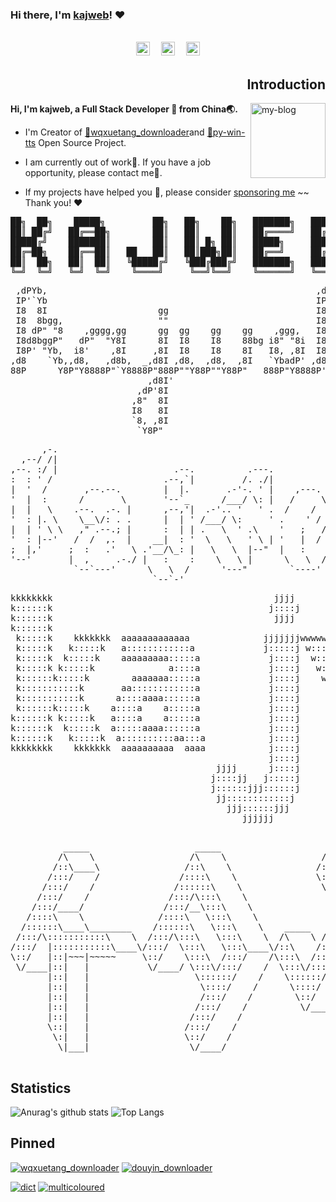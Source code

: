 ### Hi there, I'm [kajweb](https://iwwee.com)! ❤️ 
<br>
<div align="center">
<a href="http://wpa.qq.com/msgrd?v=3&uin=962324338&site=qq&menu=yes"><img alt="kajweb's QQ" width="22px" src="https://cdn.jsdelivr.net/npm/simple-icons@v3/icons/tencentqq.svg" /></a>　
<a href="mailto:kajweb.me@gmail.com"> <img alt="kajweb's Gmail" width="22px" src="https://cdn.jsdelivr.net/npm/simple-icons@v3/icons/gmail.svg" /></a>　
<a href="https://i.loli.net/2020/09/10/mv9n87rJheL4Cjd.png"><img alt="kajweb's Wechat" width="22px" src="https://cdn.jsdelivr.net/npm/simple-icons@v3/icons/wechat.svg" /></a> 　
</div>

<h2 align="right">Introduction</h2>
<a href="https://iwwee.com" title="link to my Blog">  <img align="right" width="120" height="120" alt="my-blog" src="https://avatars2.githubusercontent.com/u/2993320?s=460&u=0f05c58a9b4519183ed48bde006a54430a6b2252&v=4" /></a>

**Hi, I'm kajweb, a Full Stack Developer 💩 from China🌏.** 

- I'm Creator of [🔗wqxuetang_downloader](https://github.com/kajweb/wqxuetang_downloader)and [🔗py-win-tts](https://github.com/kajweb/py-win-tts) Open Source Project.  

- I am currently out of work🌚. If you have a job opportunity, please contact me🌺. 

- If my projects have helped you 🚀, please consider [sponsoring me](https://i.loli.net/2020/02/06/lcSywCLVKPTsFU4.jpg)  ~~ Thank you! ❤️

<pre align="center">██╗  ██╗    █████╗         ██╗   ██╗    ██╗   ███████╗   ██████╗ 
██║ ██╔╝   ██╔══██╗        ██║   ██║    ██║   ██╔════╝   ██╔══██╗
█████╔╝    ███████║        ██║   ██║ █╗ ██║   █████╗     ██████╔╝
██╔═██╗    ██╔══██║   ██   ██║   ██║███╗██║   ██╔══╝     ██╔══██╗
██║  ██╗   ██║  ██║   ╚█████╔╝   ╚███╔███╔╝   ███████╗   ██████╔╝
╚═╝  ╚═╝   ╚═╝  ╚═╝    ╚════╝     ╚══╝╚══╝    ╚══════╝   ╚═════╝ </pre>

<pre align="center"> ,dPYb,                                                   ,dPYb,     
 IP'`Yb                                                   IP'`Yb     
 I8  8I                     gg                            I8  8I     
 I8  8bgg,                  ""                            I8  8'     
 I8 dP" "8    ,gggg,gg      gg  gg    gg    gg    ,ggg,   I8 dP      
 I8d8bggP"   dP"  "Y8I      8I  I8    I8    88bg i8" "8i  I8dP   88gg
 I8P' "Yb,  i8'    ,8I     ,8I  I8    I8    8I   I8, ,8I  I8P    8I  
,d8    `Yb,,d8,   ,d8b,  _,d8I ,d8,  ,d8,  ,8I   `YbadP' ,d8b,  ,8I  
88P      Y8P"Y8888P"`Y8888P"888P""Y88P""Y88P"   888P"Y8888P'"Y88P"'  
                          ,d8I'                                      
                        ,dP'8I                                       
                       ,8"  8I                                       
                       I8   8I                                       
                       `8, ,8I                                       
                        `Y8P"                                                               </pre>
                        
<pre align="center">      ,-.                                                                
  ,--/ /|                                                       ,---,    
,--. :/ |                      .--.          .---.            ,---.'|    
:  : ' /                     .--,`|         /. ./|            |   | :    
|  '  /       ,--.--.        |  |.       .-'-. ' |    ,---.   :   : :    
'  |  :      /       \       '--`_      /___/ \: |   /     \  :     |,-. 
|  |   \    .--.  .-. |      ,--,'|  .-'.. '   ' .  /    /  | |   : '  | 
'  : |. \    \__\/: . .      |  | ' /___/ \:     ' .    ' / | |   |  / : 
|  | ' \ \   ," .--.; |      :  | | .   \  ' .\    '   ;   /| '   : |: | 
'  : |--'   /  /  ,.  |    __|  : '  \   \   ' \ | '   |  / | |   | '/ : 
;  |,'     ;  :   .'   \ .'__/\_: |   \   \  |--"  |   :    | |   :    | 
'--'       |  ,     .-./ |   :    :    \   \ |      \   \  /  /    \  /  
            `--`---'      \   \  /      '---"        `----'   `-'----'   
                           `--`-'                                         </pre>

<pre align="center">kkkkkkkk                                          jjjj                                                              b::::::b            
k::::::k                                         j::::j                                                             b::::::b            
k::::::k                                          jjjj                                                              b::::::b            
k::::::k                                                                                                             b:::::b            
 k:::::k    kkkkkkk  aaaaaaaaaaaaa              jjjjjjjwwwwwww           wwwww           wwwwwww    eeeeeeeeeeee     b:::::bbbbbbbbb    
 k:::::k   k:::::k   a::::::::::::a             j:::::j w:::::w         w:::::w         w:::::w   ee::::::::::::ee   b::::::::::::::bb  
 k:::::k  k:::::k    aaaaaaaaa:::::a             j::::j  w:::::w       w:::::::w       w:::::w   e::::::eeeee:::::ee b::::::::::::::::b 
 k:::::k k:::::k              a::::a             j::::j   w:::::w     w:::::::::w     w:::::w   e::::::e     e:::::e b:::::bbbbb:::::::b
 k::::::k:::::k        aaaaaaa:::::a             j::::j    w:::::w   w:::::w:::::w   w:::::w    e:::::::eeeee::::::e b:::::b    b::::::b
 k:::::::::::k       aa::::::::::::a             j::::j     w:::::w w:::::w w:::::w w:::::w     e:::::::::::::::::e  b:::::b     b:::::b
 k:::::::::::k      a::::aaaa::::::a             j::::j      w:::::w:::::w   w:::::w:::::w      e::::::eeeeeeeeeee   b:::::b     b:::::b
 k::::::k:::::k    a::::a    a:::::a             j::::j       w:::::::::w     w:::::::::w       e:::::::e            b:::::b     b:::::b
k::::::k k:::::k   a::::a    a:::::a             j::::j        w:::::::w       w:::::::w        e::::::::e           b:::::bbbbbb::::::b
k::::::k  k:::::k  a:::::aaaa::::::a             j::::j         w:::::w         w:::::w          e::::::::eeeeeeee   b::::::::::::::::b 
k::::::k   k:::::k  a::::::::::aa:::a            j::::j          w:::w           w:::w            ee:::::::::::::e   b:::::::::::::::b  
kkkkkkkk    kkkkkkk  aaaaaaaaaa  aaaa            j::::j           www             www               eeeeeeeeeeeeee   bbbbbbbbbbbbbbbb   
                                                 j::::j                                                                                 
                                       jjjj      j::::j                                                                                 
                                      j::::jj   j:::::j                                                                                 
                                      j::::::jjj::::::j                                                                                 
                                       jj::::::::::::j                                                                                  
                                         jjj::::::jjj                                                                                   
                                            jjjjjj                                                                                      
 </pre>

<pre align="center">          _____                    _____                    _____                    _____                    _____                    _____          
         /\    \                  /\    \                  /\    \                  /\    \                  /\    \                  /\    \         
        /::\____\                /::\    \                /::\    \                /::\____\                /::\    \                /::\    \        
       /:::/    /               /::::\    \               \:::\    \              /:::/    /               /::::\    \              /::::\    \       
      /:::/    /               /::::::\    \               \:::\    \            /:::/   _/___            /::::::\    \            /::::::\    \      
     /:::/    /               /:::/\:::\    \               \:::\    \          /:::/   /\    \          /:::/\:::\    \          /:::/\:::\    \     
    /:::/____/               /:::/__\:::\    \               \:::\    \        /:::/   /::\____\        /:::/__\:::\    \        /:::/__\:::\    \    
   /::::\    \              /::::\   \:::\    \              /::::\    \      /:::/   /:::/    /       /::::\   \:::\    \      /::::\   \:::\    \   
  /::::::\____\________    /::::::\   \:::\    \    _____   /::::::\    \    /:::/   /:::/   _/___    /::::::\   \:::\    \    /::::::\   \:::\    \  
 /:::/\:::::::::::\    \  /:::/\:::\   \:::\    \  /\    \ /:::/\:::\    \  /:::/___/:::/   /\    \  /:::/\:::\   \:::\    \  /:::/\:::\   \:::\ ___\ 
/:::/  |:::::::::::\____\/:::/  \:::\   \:::\____\/::\    /:::/  \:::\____\|:::|   /:::/   /::\____\/:::/__\:::\   \:::\____\/:::/__\:::\   \:::|    |
\::/   |::|~~~|~~~~~     \::/    \:::\  /:::/    /\:::\  /:::/    \::/    /|:::|__/:::/   /:::/    /\:::\   \:::\   \::/    /\:::\   \:::\  /:::|____|
 \/____|::|   |           \/____/ \:::\/:::/    /  \:::\/:::/    / \/____/  \:::\/:::/   /:::/    /  \:::\   \:::\   \/____/  \:::\   \:::\/:::/    / 
       |::|   |                    \::::::/    /    \::::::/    /            \::::::/   /:::/    /    \:::\   \:::\    \       \:::\   \::::::/    /  
       |::|   |                     \::::/    /      \::::/    /              \::::/___/:::/    /      \:::\   \:::\____\       \:::\   \::::/    /   
       |::|   |                     /:::/    /        \::/    /                \:::\__/:::/    /        \:::\   \::/    /        \:::\  /:::/    /    
       |::|   |                    /:::/    /          \/____/                  \::::::::/    /          \:::\   \/____/          \:::\/:::/    /     
       |::|   |                   /:::/    /                                     \::::::/    /            \:::\    \               \::::::/    /      
       \::|   |                  /:::/    /                                       \::::/    /              \:::\____\               \::::/    /       
        \:|   |                  \::/    /                                         \::/____/                \::/    /                \::/____/        
         \|___|                   \/____/                                           ~~                       \/____/                  ~~              
                                                                                                                                                       </pre>


## Statistics 

![Anurag's github stats](https://github-readme-stats.vercel.app/api?username=kajweb&show_icons=true&include_all_commits=true&theme=chartreuse-dark)
![Top Langs](https://github-readme-stats.vercel.app/api/top-langs/?username=kajweb&layout=compact&theme=chartreuse-dark)


## Pinned
<!-- [![wqxuetang_downloader](https://github-readme-stats-one.vercel.app/api/pin/?username=kajweb&repo=wqxuetang_downloader&theme=blue-green)](https://github.com/kajweb/wqxuetang_downloader)
[![douyin_downloader](https://github-readme-stats-one.vercel.app/api/pin/?username=kajweb&repo=douyin_downloader&theme=great-gatsby)](https://github.com/kajweb/douyin_downloader) -->

[![wqxuetang_downloader](https://github-readme-stats-one.vercel.app/api/pin/?username=kajweb&repo=wqxuetang_downloader&theme=highcontrast)](https://github.com/kajweb/wqxuetang_downloader)
[![douyin_downloader](https://github-readme-stats-one.vercel.app/api/pin/?username=kajweb&repo=douyin_downloader&theme=radical)](https://github.com/kajweb/douyin_downloader)

[![dict](https://github-readme-stats-one.vercel.app/api/pin/?username=kajweb&repo=dict&theme=radical)](https://github.com/kajweb/dict)
[![multicoloured](https://github-readme-stats-one.vercel.app/api/pin/?username=kajweb&repo=multicoloured&theme=highcontrast)](https://github.com/kajweb/multicoloured)







